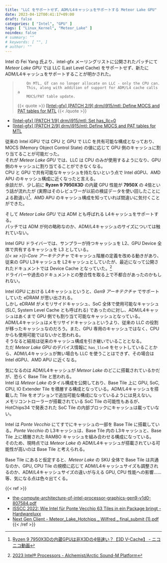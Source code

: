 ```yaml
---
title: "LLC をサポートせず、ADM/L4キャッシュをサポートする Meteor Lake GPU"
date: 2023-04-12T00:41:17+09:00
draft: false
categories: [ "Intel", "GPU" ]
tags: [ "Linux_Kernel", "Meteor_Lake" ]
noindex: false
# summary: ""
# keywords: [ "", ]
# author: ""
---
```


Intel の Fei Yang 氏より、intel-gfx メーリングリストに公開されたパッチにて *Meteor Lake GPU* では LLC (Last Level Cache) をサポートせず、新たに ADM/L4キャッシュをサポートすることが明かされた。  

 >         On MTL, GT can no longer allocate on LLC - only the CPU can.
 >         This, along with addition of support for ADM/L4 cache calls a
 >         MOCS/PAT table update.
 >
 > {{< quote >}} [[Intel-gfx] [PATCH 2/9] drm/i915/mtl: Define MOCS and PAT tables for MTL](https://lists.freedesktop.org/archives/intel-gfx/2023-April/323891.html) {{< /quote >}}

 * [[Intel-gfx] [PATCH 1/9] drm/i915/mtl: Set has_llc=0](https://lists.freedesktop.org/archives/intel-gfx/2023-April/323893.html)
 * [[Intel-gfx] [PATCH 2/9] drm/i915/mtl: Define MOCS and PAT tables for MTL](https://lists.freedesktop.org/archives/intel-gfx/2023-April/323891.html)

従来の Intel iGPU では CPU と GPU で LLC を共有可能な構成となっており、MOCS (Memory Object Control State) の値に応じて GPU 側のキャッシュに割り当てることが可能だった。  
それが *Meteor Lake GPU* では、LLC は CPU のみが使用するようになり、GPU 側のキャッシュに割り当てることができなくなる。  
CPU と GPU で共有可能なキャッシュを持たないという点で Intel dGPU、AMD APU のキャッシュ構成に近くなったと言える。  
余談だが、少し前に **Ryzen 9 7950X3D** の内蔵 GPU 性能が **7950X** の 4倍という話が流れたが (実際はそのレビュワーが以前の検証データを使い回したことによる勘違い)[^7950x3d]、AMD APU のキャッシュ構成を知っていれば間違いに気付くことができた。  

[^7950x3d]: [Ryzen 9 7950X3Dの内蔵GPUは非X3Dの4倍速い？【3D V-Cache】 - ニコニコ動画](https://www.nicovideo.jp/watch/sm41891118)

そして *Meteor Lake GPU* では ADM とも呼ばれる L4キャッシュをサポートする。  
パッチでは ADM が何の略称なのか、ADM/L4キャッシュのサイズについては触れていない。  

Intel GPU ドライバーでは、サンプラーが持つキャッシュを L2、GPU Device 全体で共有するキャッシュを L3 としている。  
*{{< xe >}}-Core アーキテクチャ* でキャッシュ階層の定義を改める動きがあり、従来の GPU L3キャッシュを L2キャッシュとしていたが、最近になって公開されたドキュメントでは Device Cache となっていた。[^acm]  
ドライバーや過去のドキュメントとの整合性を取る上で不都合があったのかもしれない。  

[^acm]: [2023 Intel® Processors - Alchemist/Arctic Sound-M Platform](https://www.intel.com/content/www/us/en/docs/graphics-for-linux/developer-reference/1-0/alchemist-arctic-sound-m.html)

Intel iGPU における L4キャッシュというと、*Gen9 アーキテクチャ* でサポートしていた eDRAM が思い出される。  
しかし eDRAM がメモリサイドキャッシュ、SoC 全体で使用可能なキャッシュ (SLC, System Level Cache とも呼ばれる) であったのに対し、ADM/L4キャッシュはあくまで GPU 側でも割り当て可能なキャッシュとなっている。  
ADM/L4キャッシュはメモリサイドキャッシュというより、従来の LLC の役割が移ったキャッシュなのだろう。また、GPU 専用のキャッシュではなく、CPU からも使用可能ではないかと思われる。  
そうなると結局は従来のキャッシュ構成を引き継いでいることとなる。  
ただ *Meteor Lake GPU* のデバイス情報に `has_llc=0` をセットしていることから、ADM/L4キャッシュが無い場合も LLC を使うことはできず、その場合は Intel dGPU、AMD APU に近くなる。  

気になるのは ADM/L4キャッシュが *Meteor Lake* のどこに搭載されているかだが、恐らく Base Tile と思われる。  
Intel は *Meteor Lake* のタイル構成を公開しており、Base Tile 上に GPU, SoC, CPU, IO Extender Tile を積層する構成となっている。ADM/L4キャッシュを搭載した Tile をオプションで追加可能な構成になっているようには見えない。  
メモリコントローラーが搭載されている SoC Tile の可能性もあるが、HotChips34 で発表された SoC Tile の内部ブロックにキャッシュは載っていない。  

Intel は *Ponte Vecchio* にてすでにキャッシュの一部を Base Tile に搭載している。*Ponte Vecchio* の L3キャッシュは、Base Tile 内の L3キャッシュと、Base Tile 上に積層された RAMBO キャッシュを組み合わせる構成になっている。  
そのため、現時点では *Meteor Lake* の ADM/L4キャッシュが搭載されている可能性が高いのは Base Tile と考えられる。  

Base Tile にあると仮定すると、*Meteor Lake* の SKU 全体で Base Tile は共通なのか、GPU, CPU Tile の規模に応じて ADM/L4キャッシュサイズも調整されるのか、ADM/L4キャッシュサイズの違いが与える GPU, CPU 性能への影響……等、気になる点は色々出てくる。  

{{< ref >}}
 * [the-compute-architecture-of-intel-processor-graphics-gen9-v1d0-807584.pdf](https://www.intel.com/content/dam/develop/external/us/en/documents/the-compute-architecture-of-intel-processor-graphics-gen9-v1d0-807584.pdf)
 * [ISSCC 2022: Wie Intel für Ponte Vecchio 63 Tiles in ein Package bringt - Hardwareluxx](https://www.hardwareluxx.de/index.php/news/hardware/grafikkarten/58176-isscc-2022-wie-intel-fuer-ponte-vecchio-63-tiles-in-ein-package-bringt.html)
 * [Next Gen Client - Meteor_Lake_Hotchips _ Wilfred _ final_submit (1).pdf](https://hc34.hotchips.org/assets/program/conference/day2/Mobile%20and%20Edge/Meteor_Lake_Hotchips%20_%20Wilfred%20_%20final_submit%20(1).pdf)
{{< /ref >}}
